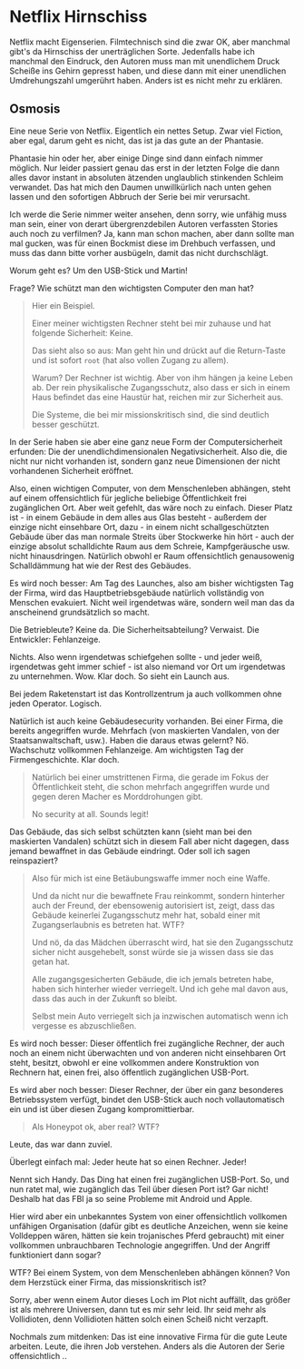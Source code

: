 # Netflix Hirnschiss

Netflix macht Eigenserien.  Filmtechnisch sind die zwar OK, aber manchmal gibt's da Hirnschiss
der unerträglichen Sorte.  Jedenfalls habe ich manchmal den Eindruck, den Autoren muss man
mit unendlichem Druck Scheiße ins Gehirn gepresst haben, und diese dann mit einer unendlichen
Umdrehungszahl umgerührt haben.  Anders ist es nicht mehr zu erklären.

## Osmosis

Eine neue Serie von Netflix.  Eigentlich ein nettes Setup.  Zwar viel Fiction, aber egal, darum geht es nicht,
das ist ja das gute an der Phantasie.

Phantasie hin oder her, aber einige Dinge sind dann einfach nimmer möglich.  Nur leider passiert genau das erst in der
letzten Folge die dann alles davor instant in absoluten ätzenden unglaublich stinkenden Schleim verwandet.
Das hat mich den Daumen unwillkürlich nach unten gehen lassen und den sofortigen Abbruch der Serie bei mir verursacht.

Ich werde die Serie nimmer weiter ansehen, denn sorry, wie unfähig muss man sein, einer von derart übergrenzdebilen
Autoren verfassten Stories auch noch zu verfilmen?  Ja, kann man schon machen, aber dann sollte man mal gucken,
was für einen Bockmist diese im Drehbuch verfassen, und muss das dann bitte vorher ausbügeln, damit das nicht durchschlägt.

Worum geht es?  Um den USB-Stick und Martin!

Frage?  Wie schützt man den wichtigsten Computer den man hat?

> Hier ein Beispiel.
> 
> Einer meiner wichtigsten Rechner steht bei mir zuhause und hat folgende Sicherheit:  Keine.
> 
> Das sieht also so aus:  Man geht hin und drückt auf die Return-Taste und ist sofort `root`
> (hat also vollen Zugang zu allem).
> 
> Warum?  Der Rechner ist wichtig.  Aber von ihm hängen ja keine Leben ab.
> Der rein physikalische Zugangsschutz, also dass er sich in einem Haus befindet das eine Haustür hat,
> reichen mir zur Sicherheit aus.
>
> Die Systeme, die bei mir missionskritisch sind, die sind deutlich besser geschützt.

In der Serie haben sie aber eine ganz neue Form der Computersicherheit erfunden:
Die der unendlichdimensionalen Negativsicherheit.  Also die, die nicht nur nicht vorhanden ist,
sondern ganz neue Dimensionen der nicht vorhandenen Sicherheit eröffnet.

Also, einen wichtigen Computer, von dem Menschenleben abhängen, steht auf einem offensichtlich für
jegliche beliebige Öffentlichkeit frei zugänglichen Ort.  Aber weit gefehlt, das wäre noch zu einfach.
Dieser Platz ist - in einem Gebäude in dem alles aus Glas besteht - außerdem der einzige nicht einsehbare Ort,
dazu - in einem nicht schallgeschützten Gebäude über das man normale Streits über Stockwerke hin hört -
auch der einzige absolut schalldichte Raum aus dem Schreie, Kampfgeräusche usw. nicht hinausdringen.
Natürlich obwohl er Raum offensichtlich genausowenig Schalldämmung hat wie der Rest des Gebäudes.

Es wird noch besser:  Am Tag des Launches, also am bisher wichtigsten Tag der Firma,
wird das Hauptbetriebsgebäude natürlich vollständig von Menschen evakuiert.
Nicht weil irgendetwas wäre, sondern weil man das da anscheinend grundsätzlich so macht.

Die Betriebleute?  Keine da.   Die Sicherheitsabteilung?  Verwaist.  Die Entwickler:  Fehlanzeige.

Nichts.  Also wenn irgendetwas schiefgehen sollte - und jeder weiß, irgendetwas geht immer schief -
ist also niemand vor Ort um irgendetwas zu unternehmen.  Wow.  Klar doch.  So sieht ein Launch aus.

Bei jedem Raketenstart ist das Kontrollzentrum ja auch vollkommen ohne jeden Operator.  Logisch.

Natürlich ist auch keine Gebäudesecurity vorhanden.  Bei einer Firma, die bereits angegriffen wurde.
Mehrfach (von maskierten Vandalen, von der Staatsanwaltschaft, usw.).  Haben die daraus etwas gelernt?  Nö.
Wachschutz vollkommen Fehlanzeige.  Am wichtigsten Tag der Firmengeschichte.  Klar doch.

> Natürlich bei einer umstrittenen Firma, die gerade im Fokus der Öffentlichkeit steht,
> die schon mehrfach angegriffen wurde und gegen deren Macher es Morddrohungen gibt.
>
> No security at all.  Sounds legit!

Das Gebäude, das sich selbst schützten kann (sieht man bei den maskierten Vandalen)
schützt sich in diesem Fall aber nicht dagegen, dass jemand bewaffnet in das Gebäude eindringt.
Oder soll ich sagen reinspaziert?

> Also für mich ist eine Betäubungswaffe immer noch eine Waffe.
>
> Und da nicht nur die bewaffnete Frau reinkommt, sondern hinterher auch der Freund,
> der ebensowenig autorisiert ist, zeigt, dass das Gebäude keinerlei Zugangsschutz mehr hat,
> sobald einer mit Zugangserlaubnis es betreten hat.  WTF?
>
> Und nö, da das Mädchen überrascht wird, hat sie den Zugangsschutz sicher nicht ausgehebelt,
> sonst würde sie ja wissen dass sie das getan hat.
>
> Alle zugangsgesicherten Gebäude, die ich jemals betreten habe, haben sich hinterher wieder verriegelt.
> Und ich gehe mal davon aus, dass das auch in der Zukunft so bleibt.
>
> Selbst mein Auto verriegelt sich ja inzwischen automatisch wenn ich vergesse es abzuschließen.

Es wird noch besser:  Dieser öffentlich frei zugängliche Rechner, der auch noch an einem nicht überwachten
und von anderen nicht einsehbaren Ort steht, besitzt, obwohl er eine vollkommen andere Konstruktion von Rechnern hat,
einen frei, also öffentlich zugänglichen USB-Port.

Es wird aber noch besser:  Dieser Rechner, der über ein ganz besonderes Betriebssystem verfügt,
bindet den USB-Stick auch noch vollautomatisch ein und ist über diesen Zugang kompromittierbar.

> Als Honeypot ok, aber real?  WTF?

Leute, das war dann zuviel.

Überlegt einfach mal:  Jeder heute hat so einen Rechner.  Jeder!

Nennt sich Handy.  Das Ding hat einen frei zugänglichen USB-Port.  So, und nun ratet mal, wie zugänglich das Teil
über diesen Port ist?  Gar nicht!  Deshalb hat das FBI ja so seine Probleme mit Android und Apple.

Hier wird aber ein unbekanntes System von einer offensichtlich vollkomen unfähigen Organisation (dafür gibt es
deutliche Anzeichen, wenn sie keine Volldeppen wären, hätten sie kein trojanisches Pferd gebraucht) mit einer vollkommen
unbrauchbaren Technologie angegriffen.  Und der Angriff funktioniert dann sogar?

WTF?  Bei einem System, von dem Menschenleben abhängen können?  Von dem Herzstück einer Firma, das missionskritisch ist?

Sorry, aber wenn einem Autor dieses Loch im Plot nicht auffällt, das größer ist als mehrere Universen,
dann tut es mir sehr leid.  Ihr seid mehr als Vollidioten, denn Vollidioten hätten solch einen Scheiß nicht verzapft.

Nochmals zum mitdenken:  Das ist eine innovative Firma für die gute Leute arbeiten.  Leute, die ihren Job verstehen.
Anders als die Autoren der Serie offensichtlich ..

